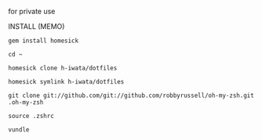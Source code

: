 for private use

INSTALL (MEMO)

`gem install homesick`

`cd ~`

`homesick clone h-iwata/dotfiles`

`homesick symlink h-iwata/dotfiles`

`git clone git://github.com/git://github.com/robbyrussell/oh-my-zsh.git .oh-my-zsh`

`source .zshrc`

`vundle`
